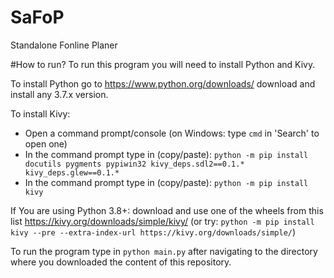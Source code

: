 # SaFoP
Standalone Fonline Planer

#How to run?
To run this program you will need to install Python and Kivy.

To install Python go to https://www.python.org/downloads/ download and install any 3.7.x version.

To install Kivy:
- Open a command prompt/console (on Windows: type `cmd` in 'Search' to open one)
- In the command prompt type in (copy/paste): `python -m pip install docutils pygments pypiwin32 kivy_deps.sdl2==0.1.* kivy_deps.glew==0.1.*`
- In the command prompt type in (copy/paste): `python -m pip install kivy`

If You are using Python 3.8+: download and use one of the wheels from this list https://kivy.org/downloads/simple/kivy/ (or try: `python -m pip install kivy --pre --extra-index-url https://kivy.org/downloads/simple/`)

To run the program type in `python main.py` after navigating to the directory where you downloaded the content of this repository.
